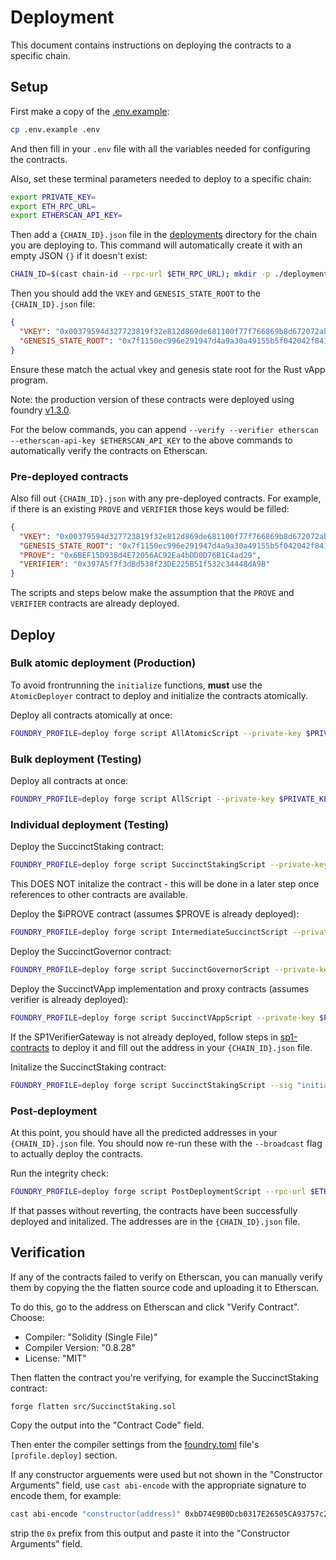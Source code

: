 # Deployment

This document contains instructions on deploying the contracts to a specific chain.

## Setup

First make a copy of the [.env.example](./.env.example):

```sh
cp .env.example .env
```

And then fill in your `.env` file with all the variables needed for configuring the contracts.

Also, set these terminal parameters needed to deploy to a specific chain:

```sh
export PRIVATE_KEY=
export ETH_RPC_URL=
export ETHERSCAN_API_KEY=
```

Then add a `{CHAIN_ID}.json` file in the [deployments](./deployments) directory for the chain you are deploying to. This command will automatically create it with an empty JSON `{}` if it doesn't exist:

```sh
CHAIN_ID=$(cast chain-id --rpc-url $ETH_RPC_URL); mkdir -p ./deployments && [ -f "./deployments/${CHAIN_ID}.json" ] || echo '{}' > "./deployments/${CHAIN_ID}.json"
```

Then you should add the `VKEY` and `GENESIS_STATE_ROOT` to the `{CHAIN_ID}.json` file:

```json
{
  "VKEY": "0x00379594d327723819f32e812d869de681100f77f766869b8d672072ab73e27c",
  "GENESIS_STATE_ROOT": "0x7f1150ec996e291947d4a9a30a49155b5f042042f841f25db4d41da04cef63f4"
}
```

Ensure these match the actual vkey and genesis state root for the Rust vApp program.

Note: the production version of these contracts were deployed using foundry [v1.3.0](https://github.com/foundry-rs/foundry/releases/tag/v1.3.0).

For the below commands, you can append `--verify --verifier etherscan --etherscan-api-key $ETHERSCAN_API_KEY` to the above commands to automatically verify the contracts on Etherscan.

### Pre-deployed contracts

Also fill out `{CHAIN_ID}.json` with any pre-deployed contracts. For example, if there is an existing `PROVE` and `VERIFIER` those keys would be filled:

```json
{
  "VKEY": "0x00379594d327723819f32e812d869de681100f77f766869b8d672072ab73e27c",
  "GENESIS_STATE_ROOT": "0x7f1150ec996e291947d4a9a30a49155b5f042042f841f25db4d41da04cef63f4",
  "PROVE": "0x6BEF15D938d4E72056AC92Ea4bDD0D76B1C4ad29",
  "VERIFIER": "0x397A5f7f3dBd538f23DE225B51f532c34448dA9B"
}
```

The scripts and steps below make the assumption that the `PROVE` and `VERIFIER` contracts are already deployed.

## Deploy

### Bulk atomic deployment (Production)

To avoid frontrunning the `initialize` functions, **must** use the `AtomicDeployer` contract to deploy and initialize the contracts atomically.

Deploy all contracts atomically at once:

```sh
FOUNDRY_PROFILE=deploy forge script AllAtomicScript --private-key $PRIVATE_KEY --broadcast --rpc-url $ETH_RPC_URL
```

### Bulk deployment (Testing)

Deploy all contracts at once:

```sh
FOUNDRY_PROFILE=deploy forge script AllScript --private-key $PRIVATE_KEY --broadcast --rpc-url $ETH_RPC_URL
```

### Individual deployment (Testing)

Deploy the SuccinctStaking contract:

```sh
FOUNDRY_PROFILE=deploy forge script SuccinctStakingScript --private-key $PRIVATE_KEY --rpc-url $ETH_RPC_URL --verify --verifier etherscan --etherscan-api-key $ETHERSCAN_API_KEY
```

This DOES NOT initalize the contract - this will be done in a later step once references to other contracts are available.

Deploy the $iPROVE contract (assumes $PROVE is already deployed):

```sh
FOUNDRY_PROFILE=deploy forge script IntermediateSuccinctScript --private-key $PRIVATE_KEY --rpc-url $ETH_RPC_URL --verify --verifier etherscan --etherscan-api-key $ETHERSCAN_API_KEY
```

Deploy the SuccinctGovernor contract:

```sh
FOUNDRY_PROFILE=deploy forge script SuccinctGovernorScript --private-key $PRIVATE_KEY --rpc-url $ETH_RPC_URL --verify --verifier etherscan --etherscan-api-key $ETHERSCAN_API_KEY
```

Deploy the SuccinctVApp implementation and proxy contracts (assumes verifier is already deployed):

```sh
FOUNDRY_PROFILE=deploy forge script SuccinctVAppScript --private-key $PRIVATE_KEY --rpc-url $ETH_RPC_URL --verify --verifier etherscan --etherscan-api-key $ETHERSCAN_API_KEY
```

If the SP1VerifierGateway is not already deployed, follow steps in [sp1-contracts](https://github.com/succinctlabs/sp1-contracts) to deploy it and fill out the address in your `{CHAIN_ID}.json` file.

Initalize the SuccinctStaking contract:

```sh
FOUNDRY_PROFILE=deploy forge script SuccinctStakingScript --sig "initialize()" --private-key $PRIVATE_KEY --broadcast --rpc-url $ETH_RPC_URL
```

### Post-deployment

At this point, you should have all the predicted addresses in your `{CHAIN_ID}.json` file. You should now re-run these with the `--broadcast` flag to actually deploy the contracts.

Run the integrity check:

```sh
FOUNDRY_PROFILE=deploy forge script PostDeploymentScript --rpc-url $ETH_RPC_URL
```

If that passes without reverting, the contracts have been successfully deployed and initalized. The addresses are in the `{CHAIN_ID}.json` file.

## Verification

If any of the contracts failed to verify on Etherscan, you can manually verify them by copying the the flatten source code and uploading it to Etherscan.

To do this, go to the address on Etherscan and click "Verify Contract". Choose:

* Compiler: "Solidity (Single File)"
* Compiler Version: "0.8.28"
* License: "MIT"

Then flatten the contract you're verifying, for example the SuccinctStaking contract:

```sh
forge flatten src/SuccinctStaking.sol
```

Copy the output into the "Contract Code" field.

Then enter the compiler settings from the [foundry.toml](./foundry.toml) file's `[profile.deploy]` section.

If any constructor arguements were used but not shown in the "Constructor Arguments" field, use `cast abi-encode` with the appropriate signature to encode them, for example:

```sh
cast abi-encode "constructor(address)" 0xbD74E9B0Dcb0317E26505CA93757c29d564B533B
```

strip the `0x` prefix from this output and paste it into the "Constructor Arguments" field.
